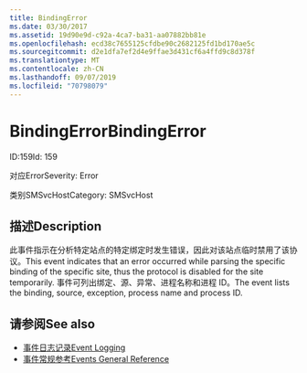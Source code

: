 ```yaml
---
title: BindingError
ms.date: 03/30/2017
ms.assetid: 19d90e9d-c92a-4ca7-ba31-aa07882bb81e
ms.openlocfilehash: ecd38c7655125cfdbe90c2682125fd1bd170ae5c
ms.sourcegitcommit: d2e1dfa7ef2d4e9ffae3d431cf6a4ffd9c8d378f
ms.translationtype: MT
ms.contentlocale: zh-CN
ms.lasthandoff: 09/07/2019
ms.locfileid: "70798079"
---
```

# <a name="bindingerror"></a><span data-ttu-id="87e4d-102">BindingError</span><span class="sxs-lookup"><span data-stu-id="87e4d-102">BindingError</span></span>
<span data-ttu-id="87e4d-103">ID:159</span><span class="sxs-lookup"><span data-stu-id="87e4d-103">Id: 159</span></span>  
  
 <span data-ttu-id="87e4d-104">对应Error</span><span class="sxs-lookup"><span data-stu-id="87e4d-104">Severity: Error</span></span>  
  
 <span data-ttu-id="87e4d-105">类别SMSvcHost</span><span class="sxs-lookup"><span data-stu-id="87e4d-105">Category: SMSvcHost</span></span>  
  
## <a name="description"></a><span data-ttu-id="87e4d-106">描述</span><span class="sxs-lookup"><span data-stu-id="87e4d-106">Description</span></span>  
 <span data-ttu-id="87e4d-107">此事件指示在分析特定站点的特定绑定时发生错误，因此对该站点临时禁用了该协议。</span><span class="sxs-lookup"><span data-stu-id="87e4d-107">This event indicates that an error occurred while parsing the specific binding of the specific site, thus the protocol is disabled for the site temporarily.</span></span> <span data-ttu-id="87e4d-108">事件可列出绑定、源、异常、进程名称和进程 ID。</span><span class="sxs-lookup"><span data-stu-id="87e4d-108">The event lists the binding, source, exception, process name and process ID.</span></span>  
  
## <a name="see-also"></a><span data-ttu-id="87e4d-109">请参阅</span><span class="sxs-lookup"><span data-stu-id="87e4d-109">See also</span></span>

- [<span data-ttu-id="87e4d-110">事件日志记录</span><span class="sxs-lookup"><span data-stu-id="87e4d-110">Event Logging</span></span>](index.md)
- [<span data-ttu-id="87e4d-111">事件常规参考</span><span class="sxs-lookup"><span data-stu-id="87e4d-111">Events General Reference</span></span>](events-general-reference.md)
